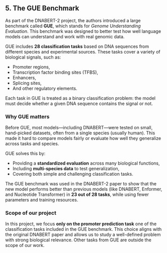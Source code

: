 ## 5. The GUE Benchmark

As part of the DNABERT-2 project, the authors introduced a large benchmark called **GUE**, which stands for *Genome Understanding Evaluation*. This benchmark was designed to better test how well language models can understand and work with real genomic data.

GUE includes **28 classification tasks** based on DNA sequences from different species and experimental sources. These tasks cover a variety of biological signals, such as:
- Promoter regions,
- Transcription factor binding sites (TFBS),
- Enhancers,
- Splicing sites,
- And other regulatory elements.

Each task in GUE is treated as a binary classification problem: the model must decide whether a given DNA sequence contains the signal or not.

### Why GUE matters

Before GUE, most models—including DNABERT—were tested on small, hand-picked datasets, often from a single species (usually human). This made it hard to compare models fairly or evaluate how well they generalize across tasks and species.

GUE solves this by:
- Providing a **standardized evaluation** across many biological functions,
- Including **multi-species data** to test generalization,
- Covering both simple and challenging classification tasks.

The GUE benchmark was used in the DNABERT-2 paper to show that the new model performs better than previous models (like DNABERT, Enformer, and Nucleotide Transformer) in **23 out of 28 tasks**, while using fewer parameters and training resources.

### Scope of our project

In this project, we focus **only on the promoter prediction task** one of the classification tasks included in the GUE benchmark. This choice aligns with the original DNABERT paper and allows us to study a well-defined problem with strong biological relevance. Other tasks from GUE are outside the scope of our work.